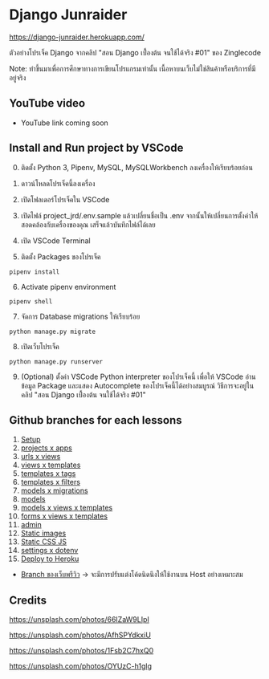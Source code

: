 # Django Junraider

https://django-junraider.herokuapp.com/

ตัวอย่างโปรเจ็ค Django จากคลิป "สอน Django เบื้่องต้น จนใช้ได้จริง #01" ของ Zinglecode

Note: ทำขึ้นมาเพื่อการศึกษาทางการเขียนโปรแกรมเท่านั้น เนื้อหาบนเว็บไม่ใช่สินค้าหรือบริการที่มีอยู่จริง


## YouTube video

- YouTube link coming soon


## Install and Run project by VSCode

0. ติดตั้ง Python 3, Pipenv, MySQL, MySQLWorkbench ลงเครื่องให้เรียบร้อยก่อน

1. ดาวน์โหลดโปรเจ็คนี้ลงเครื่อง

2. เปิดโฟลเดอร์โปรเจ็คใน VSCode

3. เปิดไฟล์ project_jrd/.env.sample แล้วเปลี่ยนชื่อเป็น .env จากนั้นให้เปลี่ยนการตั้งค่าให้สอดคล้องกับเครื่องของคุณ เสร็จแล้วบันทึกไฟล์ได้เลย

4. เปิด VSCode Terminal

5. ติดตั้ง Packages ของโปรเจ็ค

```
pipenv install
```

6. Activate pipenv environment

```
pipenv shell
```

7. จัดการ Database migrations ให้เรียบร้อย

```
python manage.py migrate
```

8. เปิดเว็บโปรเจ็ค

```
python manage.py runserver
```

9. (Optional) ตั้งค่า VSCode Python interpreter ของโปรเจ็คนี้ เพื่อให้ VSCode อ่านข้อมูล Package และแสดง Autocomplete ของโปรเจ็คนี้ได้อย่างสมบูรณ์ วิธีการจะอยู่ในคลิป "สอน Django เบื้่องต้น จนใช้ได้จริง #01"


## Github branches for each lessons

1. [Setup](https://github.com/potchangelo/django-junraider/tree/01-setup)
2. [projects x apps](https://github.com/potchangelo/django-junraider/tree/02-project-apps)
3. [urls x views](https://github.com/potchangelo/django-junraider/tree/03-urls-views)
4. [views x templates](https://github.com/potchangelo/django-junraider/tree/04-views-templates)
5. [templates x tags](https://github.com/potchangelo/django-junraider/tree/05-templates-tags)
6. [templates x filters](https://github.com/potchangelo/django-junraider/tree/06-templates-filters)
7. [models x migrations](https://github.com/potchangelo/django-junraider/tree/07-models-migrations)
8. [models](https://github.com/potchangelo/django-junraider/tree/08-models)
9. [models x views x templates](https://github.com/potchangelo/django-junraider/tree/09-models-views-templates)
10. [forms x views x templates](https://github.com/potchangelo/django-junraider/tree/10-forms-views-templates)
11. [admin](https://github.com/potchangelo/django-junraider/tree/11-admin)
12. [Static images](https://github.com/potchangelo/django-junraider/tree/12-static-images)
13. [Static CSS JS](https://github.com/potchangelo/django-junraider/tree/13-static-css-js)
14. [settings x dotenv](https://github.com/potchangelo/django-junraider/tree/14-settings-dotenv)
15. [Deploy to Heroku](https://github.com/potchangelo/django-junraider/tree/15-deploy-heroku)

- [Branch ของเว็บพรีวิว](https://github.com/potchangelo/django-junraider/tree/preview) -> จะมีการปรับแต่งโค้ดนิดนึงให้ใช้งานบน Host อย่างเหมาะสม


## Credits

https://unsplash.com/photos/66IZaW9LIpI

https://unsplash.com/photos/AfhSPYdkxiU

https://unsplash.com/photos/1Fsb2C7hxQ0

https://unsplash.com/photos/OYUzC-h1glg


